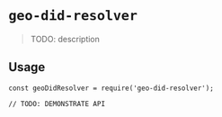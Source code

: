 # `geo-did-resolver`

> TODO: description

## Usage

```
const geoDidResolver = require('geo-did-resolver');

// TODO: DEMONSTRATE API
```
